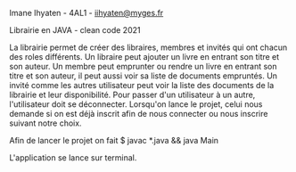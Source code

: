 Imane Ihyaten - 4AL1 - iihyaten@myges.fr

Librairie en JAVA - clean code 2021

La librairie permet de créer des libraires, membres et invités qui ont chacun des roles différents.
Un libraire peut ajouter un livre en entrant son titre et son auteur.
Un membre peut emprunter ou rendre un livre en entrant son titre et son auteur, il peut aussi voir sa liste de documents empruntés.
Un invité comme les autres utilisateur peut voir la liste des documents de la librairie et leur disponibilité.
Pour passer d'un utilisateur à un autre, l'utilisateur doit se déconnecter.
Lorsqu'on lance le projet, celui nous demande si on est déjà inscrit afin de nous connecter ou nous inscrire suivant notre choix.

Afin de lancer le projet on fait 
$ javac *.java && java Main

L'application se lance sur terminal.
